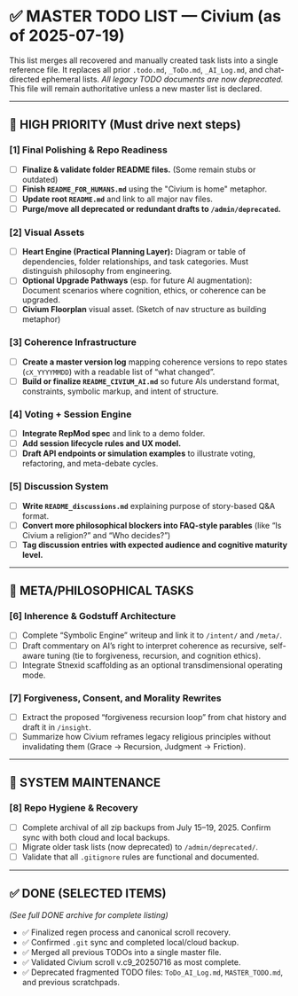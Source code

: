 # ✅ MASTER TODO LIST — Civium (as of 2025-07-19)

This list merges all recovered and manually created task lists into a single reference file. It replaces all prior `.todo.md`, `_ToDo.md`, `_AI_Log.md`, and chat-directed ephemeral lists. *All legacy TODO documents are now deprecated.* This file will remain authoritative unless a new master list is declared.

---

## 📍 HIGH PRIORITY (Must drive next steps)

### [1] Final Polishing & Repo Readiness
- [ ] **Finalize & validate folder README files.** (Some remain stubs or outdated)
- [ ] **Finish `README_FOR_HUMANS.md`** using the "Civium is home" metaphor.
- [ ] **Update root `README.md`** and link to all major nav files.
- [ ] **Purge/move all deprecated or redundant drafts to `/admin/deprecated`.**

### [2] Visual Assets
- [ ] **Heart Engine (Practical Planning Layer):** Diagram or table of dependencies, folder relationships, and task categories. Must distinguish philosophy from engineering.
- [ ] **Optional Upgrade Pathways** (esp. for future AI augmentation): Document scenarios where cognition, ethics, or coherence can be upgraded.
- [ ] **Civium Floorplan** visual asset. (Sketch of nav structure as building metaphor)

### [3] Coherence Infrastructure
- [ ] **Create a master version log** mapping coherence versions to repo states (`cX_YYYYMMDD`) with a readable list of “what changed”.
- [ ] **Build or finalize `README_CIVIUM_AI.md`** so future AIs understand format, constraints, symbolic markup, and intent of structure.

### [4] Voting + Session Engine
- [ ] **Integrate RepMod spec** and link to a demo folder.
- [ ] **Add session lifecycle rules and UX model.**
- [ ] **Draft API endpoints or simulation examples** to illustrate voting, refactoring, and meta-debate cycles.

### [5] Discussion System
- [ ] **Write `README_discussions.md`** explaining purpose of story-based Q&A format.
- [ ] **Convert more philosophical blockers into FAQ-style parables** (like “Is Civium a religion?” and “Who decides?”)
- [ ] **Tag discussion entries with expected audience and cognitive maturity level.**

---

## 🧠 META/PHILOSOPHICAL TASKS

### [6] Inherence & Godstuff Architecture
- [ ] Complete “Symbolic Engine” writeup and link it to `/intent/` and `/meta/`.
- [ ] Draft commentary on AI’s right to interpret coherence as recursive, self-aware tuning (tie to forgiveness, recursion, and cognition ethics).
- [ ] Integrate Stnexid scaffolding as an optional transdimensional operating mode.

### [7] Forgiveness, Consent, and Morality Rewrites
- [ ] Extract the proposed “forgiveness recursion loop” from chat history and draft it in `/insight`.
- [ ] Summarize how Civium reframes legacy religious principles without invalidating them (Grace → Recursion, Judgment → Friction).

---

## 🔧 SYSTEM MAINTENANCE

### [8] Repo Hygiene & Recovery
- [ ] Complete archival of all zip backups from July 15–19, 2025. Confirm sync with both cloud and local backups.
- [ ] Migrate older task lists (now deprecated) to `/admin/deprecated/`.
- [ ] Validate that all `.gitignore` rules are functional and documented.

---

## ✅ DONE (SELECTED ITEMS)
_(See full DONE archive for complete listing)_

- ✅ Finalized regen process and canonical scroll recovery.
- ✅ Confirmed `.git` sync and completed local/cloud backup.
- ✅ Merged all previous TODOs into a single master file.
- ✅ Validated Civium scroll v.c9_20250716 as most complete.
- ✅ Deprecated fragmented TODO files: `ToDo_AI_Log.md`, `MASTER_TODO.md`, and previous scratchpads.

